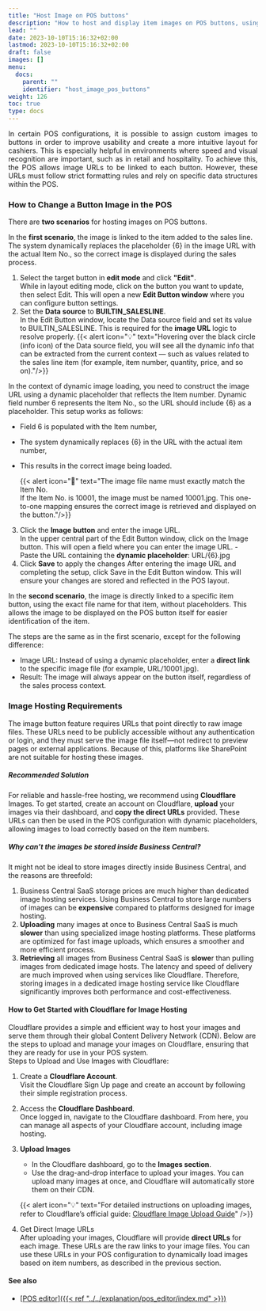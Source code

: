 ```yaml
---
title: "Host Image on POS buttons"
description: "How to host and display item images on POS buttons, using either dynamic placeholders or direct image links."
lead: ""
date: 2023-10-10T15:16:32+02:00
lastmod: 2023-10-10T15:16:32+02:00
draft: false
images: []
menu:
  docs:
    parent: ""
    identifier: "host_image_pos_buttons"
weight: 126
toc: true
type: docs
---
```


<p style="text-align: justify;">
In certain POS configurations, it is possible to assign custom images to buttons in order to improve usability and create a more intuitive layout for cashiers. This is especially helpful in environments where speed and visual recognition are important, such as in retail and hospitality.
To achieve this, the POS allows image URLs to be linked to each button. However, these URLs must follow strict formatting rules and rely on specific data structures within the POS. 
       
### How to Change a Button Image in the POS

There are **two scenarios** for hosting images on POS buttons.

In the **first scenario**, the image is linked to the item added to the sales line. The system dynamically replaces the placeholder {6} in the image URL with the actual Item No., so the correct image is displayed during the sales process.
1.	Select the target button in **edit mode** and click **"Edit"**. <br>
While in layout editing mode, click on the button you want to update, then select Edit. This will open a new **Edit Button window** where you can configure button settings.
2.	Set the **Data source** to **BUILTIN_SALESLINE**. <br>
In the Edit Button window, locate the Data source field and set its value to BUILTIN_SALESLINE. This is required for the **image URL** logic to resolve properly.
    {{< alert icon="💡" text="Hovering over the black circle (info icon) of the Data source field, you will see all the dynamic info that can be extracted from the current context — such as values related to the sales line item (for example, item number, quantity, price, and so on)."/>}}

In the context of dynamic image loading, you need to construct the image URL using a dynamic placeholder that reflects the Item number.
Dynamic field number 6 represents the Item No., so the URL should include {6} as a placeholder.
This setup works as follows:
 - Field 6 is populated with the Item number,
 - The system dynamically replaces {6} in the URL with the actual item number,
 - This results in the correct image being loaded.

    {{< alert icon="📝" text="The image file name must exactly match the Item No. <br> If the Item No. is 10001, the image must be named 10001.jpg. This one-to-one mapping ensures the correct image is retrieved and displayed on the button."/>}}

3.	Click the **Image button** and enter the image URL. <br>
In the upper central part of the Edit Button window, click on the Image button. This will open a field where you can enter the image URL.
        - Paste the URL containing the **dynamic placeholder**: URL/{6}.jpg
4.	Click **Save** to apply the changes
After entering the image URL and completing the setup, click Save in the Edit Button window. This will ensure your changes are stored and reflected in the POS layout.


In the **second scenario**, the image is directly linked to a specific item button, using the exact file name for that item, without placeholders. This allows the image to be displayed on the POS button itself for easier identification of the item.

The steps are the same as in the first scenario, except for the following difference:
 - Image URL: Instead of using a dynamic placeholder, enter a **direct link** to the specific image file (for example, URL/10001.jpg).
 - Result: The image will always appear on the button itself, regardless of the sales process context.

### Image Hosting Requirements

The image button feature requires URLs that point directly to raw image files. These URLs need to be publicly accessible without any authentication or login, and they must serve the image file itself—not redirect to preview pages or external applications. Because of this, platforms like SharePoint are not suitable for hosting these images.

##### Recommended Solution

For reliable and hassle-free hosting, we recommend using **Cloudflare** Images. To get started, create an account on Cloudflare, **upload** your images via their dashboard, and **copy the direct URLs** provided. These URLs can then be used in the POS configuration with dynamic placeholders, allowing images to load correctly based on the item numbers.

##### Why can’t the images be stored inside Business Central?
It might not be ideal to store images directly inside Business Central, and the reasons are threefold:
1.	Business Central SaaS storage prices are much higher than dedicated image hosting services. Using Business Central to store large numbers of images can be **expensive** compared to platforms designed for image hosting.
2.	**Uploading** many images at once to Business Central SaaS is much **slower** than using specialized image hosting platforms. These platforms are optimized for fast image uploads, which ensures a smoother and more efficient process.
3.	**Retrieving** all images from Business Central SaaS is **slowe**r than pulling images from dedicated image hosts. The latency and speed of delivery are much improved when using services like Cloudflare.
Therefore, storing images in a dedicated image hosting service like Cloudflare significantly improves both performance and cost-effectiveness.

#### How to Get Started with Cloudflare for Image Hosting

Cloudflare provides a simple and efficient way to host your images and serve them through their global Content Delivery Network (CDN). Below are the steps to upload and manage your images on Cloudflare, ensuring that they are ready for use in your POS system. <br>
Steps to Upload and Use Images with Cloudflare:
1.	Create a **Cloudflare Account**. <br>
Visit the Cloudflare Sign Up page and create an account by following their simple registration process.
2.	Access the **Cloudflare Dashboard**. <br>
Once logged in, navigate to the Cloudflare dashboard. From here, you can manage all aspects of your Cloudflare account, including image hosting.
3.	**Upload Images**
    - In the Cloudflare dashboard, go to the **Images section**.
    - Use the drag-and-drop interface to upload your images. You can upload many images at once, and Cloudflare will automatically store them on their CDN.

    {{< alert icon="💡" text="For detailed instructions on uploading images, refer to Cloudflare’s official guide: <a href='https://developers.cloudflare.com/images/upload-images/upload-dashboard/' target='_blank'>Cloudflare Image Upload Guide</a>" />}}

4.	Get Direct Image URLs <br>
After uploading your images, Cloudflare will provide **direct URLs** for each image. These URLs are the raw links to your image files. You can use these URLs in your POS configuration to dynamically load images based on item numbers, as described in the previous section.
<p>

#### See also

- [<ins>POS editor<ins>]({{< ref "../../explanation/pos_editor/index.md" >}})


